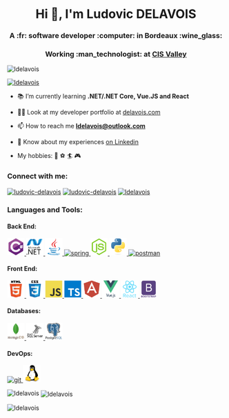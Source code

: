 <h1 align="center">Hi 👋, I'm Ludovic DELAVOIS</h1>
<h3 align="center">A :fr: software developer :computer: in Bordeaux :wine_glass:</h3>
<h3 align="center">Working :man_technologist: at <a href="https://www.cis-valley.fr/">CIS Valley</a></h3>


<p align="left"> 
  <img src="https://komarev.com/ghpvc/?username=ldelavois&label=Profile%20views&color=0e75b6&style=flat" alt="ldelavois" />
</p>


<p align="left"> <a href="https://github.com/ryo-ma/github-profile-trophy"><img src="https://github-profile-trophy.vercel.app/?username=ldelavois" alt="ldelavois" /></a> </p>

<!-- <p align="left"> <a href="https://twitter.com/ludodelavois" target="blank"><img src="https://img.shields.io/twitter/follow/ludodelavois?logo=twitter&style=for-the-badge" alt="ludodelavois" /></a> </p> -->

- :books: I’m currently learning **.NET/.NET Core, Vue.JS and React**

- 👨‍💻 Look at my developer portfolio at <a href="https://delavois.com" target="_blank">delavois.com</a>

- 📫 How to reach me **ldelavois@outlook.com**
- 📄 Know about my experiences <a href="https://linkedin.com/in/ludovic-delavois" target="_blank">on Linkedin</a>

- My hobbies: :tennis: :soccer: :surfer: :video_game:

<h3 align="left">Connect with me:</h3>
<p align="left">
<!--<a href="https://twitter.com/ludodelavois" target="blank"><img align="center" src="https://cdn.jsdelivr.net/npm/simple-icons@3.0.1/icons/twitter.svg" alt="ludodelavois" height="30" width="40" /></a> -->
<a href="https://linkedin.com/in/ludovic-delavois" target="blank"><img align="center" src="https://cdn.jsdelivr.net/npm/simple-icons@3.0.1/icons/linkedin.svg" alt="ludovic-delavois" height="30" width="40" /></a>
<a href="https://stackoverflow.com/users/ludovic-delavois" target="blank"><img align="center" src="https://cdn.jsdelivr.net/npm/simple-icons@3.0.1/icons/stackoverflow.svg" alt="ludovic-delavois" height="30" width="40" /></a>
  <a href="https://github.com/ldelavois" target="blank"><img align="center" src="https://cdn.jsdelivr.net/npm/simple-icons@3.0.1/icons/github.svg" alt="ldelavois" height="30" width="40" /></a>
</p>

<h3 align="left">Languages and Tools:</h3>
<h4 align="left">Back End:</h4>
  <p align="left">
    <a href="https://www.w3schools.com/cs/" target="_blank"> <img src="https://raw.githubusercontent.com/devicons/devicon/master/icons/csharp/csharp-original.svg" alt="csharp" width="40" height="40"/> </a>
    <a href="https://dotnet.microsoft.com/" target="_blank"> <img src="https://raw.githubusercontent.com/devicons/devicon/master/icons/dot-net/dot-net-original-wordmark.svg" alt="dotnet" width="40" height="40"/> </a>
    <a href="https://www.java.com" target="_blank"> <img src="https://raw.githubusercontent.com/devicons/devicon/master/icons/java/java-original.svg" alt="java" width="40" height="40"/> </a>
    <a href="https://spring.io/" target="_blank"> <img src="https://www.vectorlogo.zone/logos/springio/springio-icon.svg" alt="spring" width="40" height="40"/> </a>
    <a href="https://nodejs.org" target="_blank"> <img src="https://raw.githubusercontent.com/devicons/devicon/master/icons/nodejs/nodejs-original.svg" alt="nodejs" width="40" height="40"/> </a>
    <a href="https://www.python.org" target="_blank"> <img src="https://raw.githubusercontent.com/devicons/devicon/master/icons/python/python-original.svg" alt="python" width="40" height="40"/> </a>
   <a href="https://postman.com" target="_blank"> <img src="https://www.vectorlogo.zone/logos/getpostman/getpostman-icon.svg" alt="postman" width="40" height="40"/> </a>

<h4 align="left">Front End:</h4>
  <p align="left">
    <a href="https://www.w3.org/html/" target="_blank"> <img src="https://raw.githubusercontent.com/devicons/devicon/master/icons/html5/html5-original-wordmark.svg" alt="html5" width="40" height="40"/> </a>  
  <a href="https://www.w3schools.com/css/" target="_blank"> <img src="https://raw.githubusercontent.com/devicons/devicon/master/icons/css3/css3-original-wordmark.svg" alt="css3" width="40" height="40"/> </a>
    <a href="https://developer.mozilla.org/en-US/docs/Web/JavaScript" target="_blank"> <img src="https://raw.githubusercontent.com/devicons/devicon/master/icons/javascript/javascript-original.svg" alt="javascript" width="40" height="40"/> </a>
    <a href="https://www.typescriptlang.org/" target="_blank"> <img src="https://raw.githubusercontent.com/devicons/devicon/master/icons/typescript/typescript-original.svg" alt="typescript" width="40" height="40"/> </a>
    <a href="https://angular.io" target="_blank"> <img src="https://raw.githubusercontent.com/devicons/devicon/master/icons/angularjs/angularjs-plain.svg" alt="angularjs" width="40" height="40"/> </a>
    <a href="https://vuejs.org/" target="_blank"> <img src="https://raw.githubusercontent.com/devicons/devicon/master/icons/vuejs/vuejs-original-wordmark.svg" alt="vuejs" width="40" height="40"/> </a>
      <a href="https://reactjs.org/" target="_blank"> <img src="https://raw.githubusercontent.com/devicons/devicon/master/icons/react/react-original-wordmark.svg" alt="react" width="40" height="40"/> </a>
    <a href="https://getbootstrap.com" target="_blank"> <img src="https://raw.githubusercontent.com/devicons/devicon/master/icons/bootstrap/bootstrap-plain-wordmark.svg" alt="bootstrap" width="40" height="40"/> </a>

  </p>
  
  
<h4 align="left">Databases:</h4>
  <p align="left">
    <a href="https://www.mongodb.com/" target="_blank"> <img src="https://raw.githubusercontent.com/devicons/devicon/master/icons/mongodb/mongodb-original-wordmark.svg" alt="mongodb" width="40" height="40"/> </a>
  <a href="https://www.microsoft.com/en-us/sql-server/sql-server-2019" target="_blank"> <img src="https://github.com/devicons/devicon/blob/master/icons/microsoftsqlserver/microsoftsqlserver-plain-wordmark.svg" alt="mssql" width="40" height="40"/> </a>
  <a href="https://www.postgresql.org" target="_blank"> <img src="https://raw.githubusercontent.com/devicons/devicon/master/icons/postgresql/postgresql-original-wordmark.svg" alt="postgresql" width="40" height="40"/> </a>
  </p>
  
  <h4 align="left">DevOps:</h4>
  <p align="left">
    <a href="https://git-scm.com/" target="_blank"> <img src="https://www.vectorlogo.zone/logos/git-scm/git-scm-icon.svg" alt="git" width="40" height="40"/> </a>
<a href="https://www.linux.org/" target="_blank"> <img src="https://raw.githubusercontent.com/devicons/devicon/master/icons/linux/linux-original.svg" alt="linux" width="40" height="40"/> </a>
  </p>

<p><img align="left" src="https://github-readme-stats.vercel.app/api/top-langs?username=ldelavois&show_icons=true&locale=en&layout=compact" alt="ldelavois" /></p>

<p>&nbsp;<img align="center" src="https://github-readme-stats.vercel.app/api?username=ldelavois&show_icons=true&locale=en" alt="ldelavois" /></p>

<p><img align="center" src="https://github-readme-streak-stats.herokuapp.com/?user=ldelavois&" alt="ldelavois" /></p>
